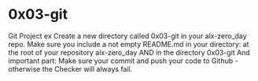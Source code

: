 # 0x03-git
Git Project ex
Create a new directory called 0x03-git in your alx-zero_day repo.
Make sure you include a not empty README.md in your directory: at the root of your repository alx-zero_day AND in the directory 0x03-git And important part: Make sure your commit and push your code to Github - otherwise the Checker will always fail.
